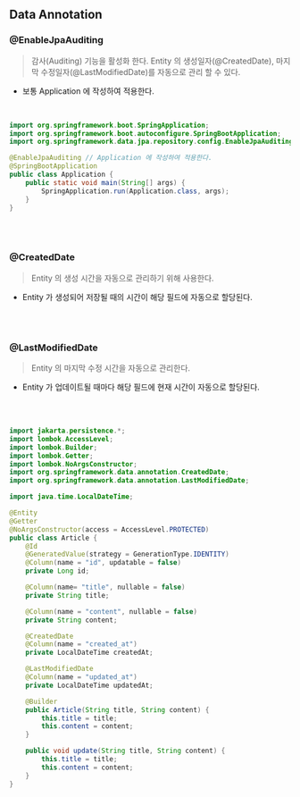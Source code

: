 ## Data Annotation
### @EnableJpaAuditing
> 감사(Auditing) 기능을 활성화 한다. Entity 의 생성일자(@CreatedDate), 마지막 수정일자(@LastModifiedDate)를 자동으로 관리 할 수 있다.

- 보통 Application 에 작성하여 적용한다.
<br>  

```java
import org.springframework.boot.SpringApplication;
import org.springframework.boot.autoconfigure.SpringBootApplication;
import org.springframework.data.jpa.repository.config.EnableJpaAuditing;

@EnableJpaAuditing // Application 에 작성하여 적용한다.
@SpringBootApplication
public class Application {
    public static void main(String[] args) {
        SpringApplication.run(Application.class, args);
    }
}
```
<br><br>

### @CreatedDate
> Entity 의 생성 시간을 자동으로 관리하기 위해 사용한다.

- Entity 가 생성되어 저장될 때의 시간이 해당 필드에 자동으로 할당된다.

<br><br>

### @LastModifiedDate
> Entity 의 마지막 수정 시간을 자동으로 관리한다.

- Entity 가 업데이트될 때마다 해당 필드에 현재 시간이 자동으로 할당된다.

<br><br>



```java
import jakarta.persistence.*;
import lombok.AccessLevel;
import lombok.Builder;
import lombok.Getter;
import lombok.NoArgsConstructor;
import org.springframework.data.annotation.CreatedDate;
import org.springframework.data.annotation.LastModifiedDate;

import java.time.LocalDateTime;

@Entity
@Getter
@NoArgsConstructor(access = AccessLevel.PROTECTED)
public class Article {
    @Id
    @GeneratedValue(strategy = GenerationType.IDENTITY)
    @Column(name = "id", updatable = false)
    private Long id;

    @Column(name= "title", nullable = false)
    private String title;

    @Column(name = "content", nullable = false)
    private String content;

    @CreatedDate
    @Column(name = "created_at")
    private LocalDateTime createdAt;

    @LastModifiedDate
    @Column(name = "updated_at")
    private LocalDateTime updatedAt;

    @Builder
    public Article(String title, String content) {
        this.title = title;
        this.content = content;
    }

    public void update(String title, String content) {
        this.title = title;
        this.content = content;
    }
}

```
<br><br>
